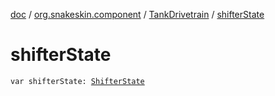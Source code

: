 [doc](../../index.md) / [org.snakeskin.component](../index.md) / [TankDrivetrain](index.md) / [shifterState](./shifter-state.md)

# shifterState

`var shifterState: `[`ShifterState`](../../org.snakeskin/-shifter-state/index.md)